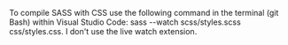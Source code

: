 To compile SASS with CSS use the following command in the terminal (git Bash) within Visual Studio Code: sass --watch scss/styles.scss css/styles.css. 
I don't use the live watch extension.
